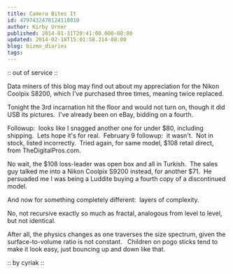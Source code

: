 ```yaml
---
title: Camera Bites It
id: 4797432478124118010
author: Kirby Urner
published: 2014-01-31T20:41:00.000-08:00
updated: 2014-02-18T15:01:58.314-08:00
blog: bizmo_diaries
tags: 
---
```


:: out of service ::

Data miners of this blog may find out about my appreciation for the Nikon Coolpix S8200, which I've purchased three times, meaning twice replaced. 

Tonight the 3rd incarnation hit the floor and would not turn on, though it did USB its pictures.  I've already been on eBay, bidding on a fourth.

Followup:  looks like I snagged another one for under $80, including shipping.  Lets hope it's for real.  February 9 followup:  it wasn't.  Not in stock, listed incorrectly.  Tried again, for same model, $108 retail direct, from TheDigitalPros.com.

No wait, the $108 loss-leader was open box and all in Turkish.  The sales guy talked me into a Nikon Coolpix S9200 instead, for another $71.  He persuaded me I was being a Luddite buying a fourth copy of a discontinued model.

And now for something completely different:  layers of complexity.

No, not recursive exactly so much as fractal, analogous from level to level, but not identical.

After all, the physics changes as one traverses the size spectrum, given the surface-to-volume ratio is not constant.   Children on pogo sticks tend to make it look easy, just bouncing up and down like that.

:: by cyriak ::
